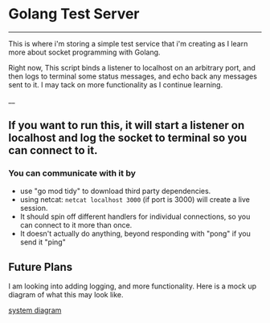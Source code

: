 # Golang Test Server
___

This is where i'm storing a simple test service that i'm creating as I learn more about socket programming with Golang. 

Right now, This script binds a listener to localhost on an arbitrary port, and then logs to terminal some status messages, and echo back any messages sent to it. 
I may tack on more functionality as I continue learning. 

__

## If you want to run this, it will start a listener on localhost and log the socket to terminal so you can connect to it. 
### You can communicate with it by
 - use "go mod tidy" to download third party dependencies.
 - using netcat: ```netcat localhost 3000``` (if port is 3000) will create a live session. 
 - It should spin off different handlers for individual connections, so you can connect to it more than once. 
 - It doesn't actually do anything, beyond responding with "pong" if you send it "ping"

## Future Plans
 
 I am looking into adding logging, and more functionality. Here is a mock up diagram of what this may look like.
 
 [system diagram](https://viewer.diagrams.net/?border=0&tags=%7B%7D&highlight=0000ff&edit=_blank&layers=1&nav=1&open=G1Cjb2gmoYRY4uXZJaSir33Fg7CjpeOJx3)
